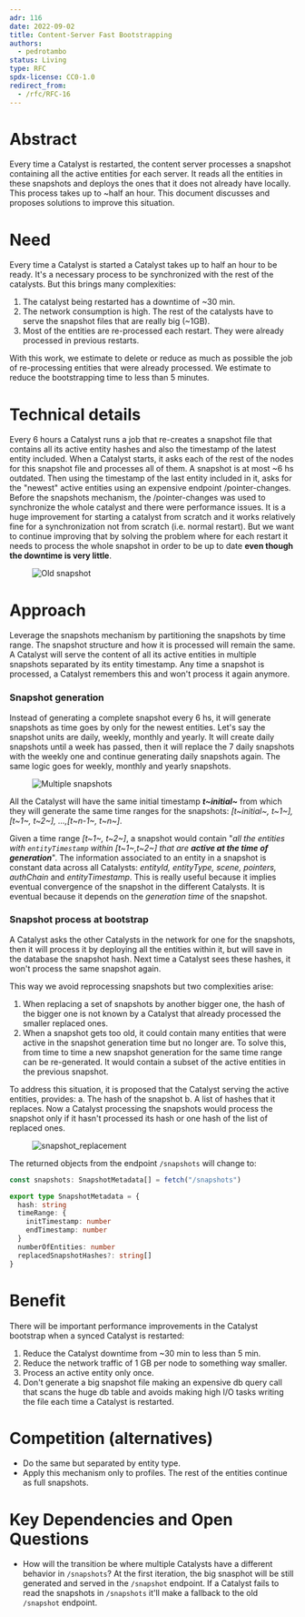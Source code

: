 ```yaml
---
adr: 116
date: 2022-09-02
title: Content-Server Fast Bootstrapping
authors:
  - pedrotambo
status: Living
type: RFC
spdx-license: CC0-1.0
redirect_from:
  - /rfc/RFC-16
---
```


# Abstract

Every time a Catalyst is restarted, the content server processes a snapshot containing all the active entities ƒor each server. It reads all the entities in these snapshots and deploys the ones that it does not already have locally. This process takes up to ~half an hour. This document discusses and proposes solutions to improve this situation.

# Need

Every time a Catalyst is started a Catalyst takes up to half an hour to be ready. It's a necessary process to be synchronized with the rest of the catalysts. But this brings many complexities:

1. The catalyst being restarted has a downtime of ~30 min.
2. The network consumption is high. The rest of the catalysts have to serve the snapshot files that are really big (~1GB).
3. Most of the entities are re-processed each restart. They were already processed in previous restarts.

With this work, we estimate to delete or reduce as much as possible the job of re-processing entities that were already processed. We estimate to reduce the bootstrapping time to less than 5 minutes.

# Technical details

Every 6 hours a Catalyst runs a job that re-creates a snapshot file that contains all its active entity hashes and also the timestamp of the latest entity included. When a Catalyst starts, it asks each of the rest of the nodes for this snapshot file and processes all of them. A snapshot is at most ~6 hs outdated. Then using the timestamp of the last entity included in it, asks for the "newest" active entities using an expensive endpoint /pointer-changes. Before the snapshots mechanism, the /pointer-changes was used to synchronize the whole catalyst and there were performance issues. It is a huge improvement for starting a catalyst from scratch and it works relatively fine for a synchronization not from scratch (i.e. normal restart).
But we want to continue improving that by solving the problem where for each restart it needs to process the whole snapshot in order to be up to date **even though the downtime is very little**.

<figure>
  <img alt="Old snapshot" src="resources/RFC-16/old_snapshot.png"/>
</figure>

# Approach

Leverage the snapshots mechanism by partitioning the snapshots by time range. The snapshot structure and how it is processed will remain the same. A Catalyst will serve the content of all its active entities in multiple snapshots separated by its entity timestamp. Any time a snapshot is processed, a Catalyst remembers this and won't process it again anymore.

### Snapshot generation

Instead of generating a complete snapshot every 6 hs, it will generate snapshots as time goes by only for the newest entities. Let's say the snapshot units are daily, weekly, monthly and yearly. It will create daily snapshots until a week has passed, then it will replace the 7 daily snapshots with the weekly one and continue generating daily snapshots again. The same logic goes for weekly, monthly and yearly snapshots.

<figure>
  <img alt="Multiple snapshots" src="resources/RFC-16/multiple_snapshots.png"/>
</figure>

All the Catalyst will have the same initial timestamp *__t~initial~__* from which they will generate the same time ranges for the snapshots: _[t~initial~, t~1~], [t~1~, t~2~], ...,[t~n-1~, t~n~]_.

Given a time range *[t~1~, t~2~]*, a snapshot would contain "_all the entities with `entityTimestamp` within [t~1~,t~2~] that are **active at the time of generation**_". The information associated to an entity in a snapshot is constant data across all Catalysts: _entityId, entityType, scene, pointers, authChain_ and _entityTimestamp_. This is really useful because it implies eventual convergence of the snapshot in the different Catalysts. It is eventual because it depends on the _generation time_ of the snapshot.

### Snapshot process at bootstrap

A Catalyst asks the other Catalysts in the network for one for the snapshots, then it will process it by deploying all the entities within it, but will save in the database the snapshot hash. Next time a Catalyst sees these hashes, it won't process the same snapshot again.

This way we avoid reprocessing snapshots but two complexities arise:

1. When replacing a set of snapshots by another bigger one, the hash of the bigger one is not known by a Catalyst that already processed the smaller replaced ones.
2. When a snapshot gets too old, it could contain many entities that were active in the snapshot generation time but no longer are. To solve this, from time to time a new snapshot generation for the same time range can be re-generated. It would contain a subset of the active entities in the previous snapshot.

To address this situation, it is proposed that the Catalyst serving the active entities, provides:
a. The hash of the snapshot
b. A list of hashes that it replaces.
Now a Catalyst processing the snapshots would process the snapshot only if it hasn't processed its hash or one hash of the list of replaced ones.

<figure>
  <img alt="snapshot_replacement" src="resources/RFC-16/snapshot_replacement.png"/>
</figure>

The returned objects from the endpoint `/snapshots` will change to:

```typescript
const snapshots: SnapshotMetadata[] = fetch("/snapshots")

export type SnapshotMetadata = {
  hash: string
  timeRange: {
    initTimestamp: number
    endTimestamp: number
  }
  numberOfEntities: number
  replacedSnapshotHashes?: string[]
}
```

# Benefit

There will be important performance improvements in the Catalyst bootstrap when a synced Catalyst is restarted:

1. Reduce the Catalyst downtime from ~30 min to less than 5 min.
2. Reduce the network traffic of 1 GB per node to something way smaller.
3. Process an active entity only once.
4. Don't generate a big snapshot file making an expensive db query call that scans the huge db table and avoids making high I/O tasks writing the file each time a Catalyst is restarted.

# Competition (alternatives)

- Do the same but separated by entity type.
- Apply this mechanism only to profiles. The rest of the entities continue as full snapshots.

# Key Dependencies and Open Questions

- How will the transition be where multiple Catalysts have a different behavior in `/snapshots`?
  At the first iteration, the big snasphot will be still generated and served in the `/snapshot` endpoint. If a Catalyst fails to read the snapshots in `/snapshots` it'll make a fallback to the old `/snapshot` endpoint.